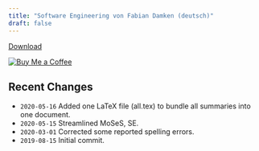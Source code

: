 ```yaml
---
title: "Software Engineering von Fabian Damken (deutsch)"
draft: false
---
```


[Download](se-summary.pdf)

[![Buy Me a Coffee](https://img.buymeacoffee.com/button-api/?text=Buy%20Me%20a%20Coffee&emoji=&slug=fdamken&button_colour=FFDD00&font_colour=000000&font_family=Cookie&outline_colour=000000&coffee_colour=ffffff)](https://www.buymeacoffee.com/fdamken)

## Recent Changes
- `2020-05-16` Added one LaTeX file (all.tex) to bundle all summaries into one document.
- `2020-05-15` Streamlined MoSeS, SE.
- `2020-03-01` Corrected some reported spelling errors.
- `2019-08-15` Initial commit.
